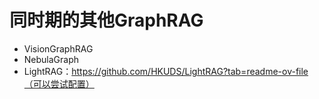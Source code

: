 # 同时期的其他GraphRAG

- VisionGraphRAG
- NebulaGraph
- LightRAG：https://github.com/HKUDS/LightRAG?tab=readme-ov-file（可以尝试配置）
